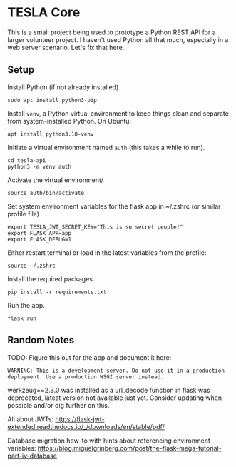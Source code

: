 # TESLA Core

This is a small project being used to prototype a Python REST API for a larger volunteer project. I haven't used Python all that much, especially in a web server scenario. Let's fix that here.

## Setup

Install Python (if not already installed)

```
sudo apt install python3-pip
```

Install `venv`, a Python virtual environment to keep things clean and separate from system-installed Python. On Ubuntu:

```
apt install python3.10-venv
```

Initiate a virtual environment named `auth` (this takes a while to run).

```
cd tesla-api
python3 -m venv auth
```

Activate the virtual environment/

```
source auth/bin/activate
```

Set system environment variables for the flask app in ~/.zshrc (or similar profile file)

```
export TESLA_JWT_SECRET_KEY="This is so secret people!"
export FLASK_APP=app
export FLASK_DEBUG=1
```

Either restart terminal or load in the latest variables from the profile:

```
source ~/.zshrc
```

Install the required packages.

```
pip install -r requirements.txt
```

Run the app.

```
flask run
```

## Random Notes

TODO: Figure this out for the app and document it here:

```
WARNING: This is a development server. Do not use it in a production deployment. Use a production WSGI server instead.
```

werkzeug==2.3.0 was installed as a url_decode function in flask was deprecated, latest version not available just yet. Consider updating when possible and/or dig further on this.

All about JWTs:
https://flask-jwt-extended.readthedocs.io/_/downloads/en/stable/pdf/

Database migration how-to with hints about referencing environment variables:
https://blog.miguelgrinberg.com/post/the-flask-mega-tutorial-part-iv-database
